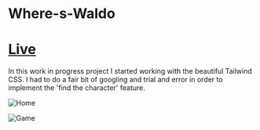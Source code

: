 # Where-s-Waldo

# [Live](https://where-s-waldo.vercel.app)

In this work in progress project I started working with the beautiful Tailwind CSS.
I had to do a fair bit of googling and trial and error in order to implement the 'find the character' feature.

![Home](https://i.imgur.com/SaEhxBy.png)

![Game](https://i.imgur.com/I9n4wfw.png)